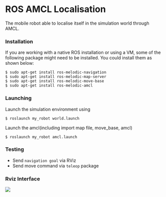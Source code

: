 # ROS AMCL Localisation
The mobile robot able to localise itself in the simulation world through AMCL.

### Installation
If you are working with a native ROS installation or using a VM, some of the following package might need to be installed. You could install them as shown below:
```
$ sudo apt-get install ros-melodic-navigation
$ sudo apt-get install ros-melodic-map-server
$ sudo apt-get install ros-melodic-move-base
$ sudo apt-get install ros-melodic-amcl
```

### Launching
Launch the simulation environment using 
```
$ roslaunch my_robot world.launch
``` 

Launch the amcl(including import map file, move_base, amcl)  
```
$ roslaunch my_robot amcl.launch
```
### Testing
- Send `navigation goal` via RViz
- Send move command via `teleop` package

### Rviz Interface
![](https://github.com/angcx1997/WhereAmI/blob/main/img/localisation.png)
